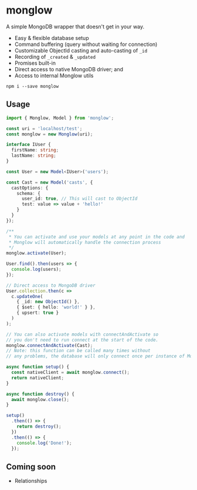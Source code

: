# monglow

A simple MongoDB wrapper that doesn't get in your way.

- Easy & flexible database setup
- Command buffering (query without waiting for connection)
- Customizable ObjectId casting and auto-casting of `_id`
- Recording of `_created` & `_updated`
- Promises built-in
- Direct access to native MongoDB driver; and
- Access to internal Monglow utils

```
npm i --save monglow
```

## Usage

```typescript
import { Monglow, Model } from 'monglow';

const uri = 'localhost/test';
const monglow = new Monglow(uri);

interface IUser {
  firstName: string;
  lastName: string;
}

const User = new Model<IUser>('users');

const Cast = new Model('casts', {
  castOptions: {
    schema: {
      user_id: true, // This will cast to ObjectId
      test: value => value + 'hello!'
    }
  }
});

/**
 * You can activate and use your models at any point in the code and
 * Monglow will automatically handle the connection process
 */
monglow.activate(User);

User.find().then(users => {
  console.log(users);
});

// Direct access to MongoDB driver
User.collection.then(c =>
  c.updateOne(
    { _id: new ObjectId() },
    { $set: { hello: 'world!' } },
    { upsert: true }
  )
);

// You can also activate models with connectAndActivate so
// you don't need to run connect at the start of the code.
monglow.connectAndActivate(Cast);
// Note: this function can be called many times without
// any problems, the database will only connect once per instance of Monglow

async function setup() {
  const nativeClient = await monglow.connect();
  return nativeClient;
}

async function destroy() {
  await monglow.close();
}

setup()
  .then(() => {
    return destroy();
  })
  .then(() => {
    console.log('Done!');
  });
```

## Coming soon

- Relationships
